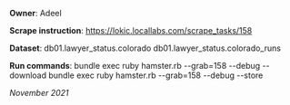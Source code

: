 **Owner**: Adeel
 
**Scrape instruction**: https://lokic.locallabs.com/scrape_tasks/158

**Dataset**: db01.lawyer_status.colorado
             db01.lawyer_status.colorado_runs

**Run commands**: bundle exec ruby hamster.rb --grab=158  --debug --download
                  bundle exec ruby hamster.rb --grab=158  --debug --store

_November 2021_
